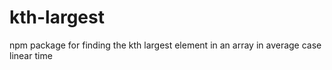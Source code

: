 # kth-largest
npm package for finding the kth largest element in an array in average case linear time
